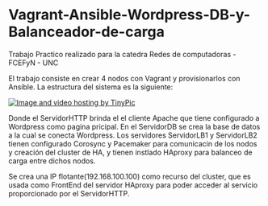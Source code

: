 # Vagrant-Ansible-Wordpress-DB-y-Balanceador-de-carga
Trabajo Practico realizado para la catedra Redes de computadoras - FCEFyN - UNC

El trabajo consiste en crear 4 nodos con Vagrant y provisionarlos con Ansible. La estructura del sistema es la siguiente:

<a href="http://es.tinypic.com?ref=14lq34l" target="_blank"><img src="http://i68.tinypic.com/14lq34l.png" border="0" alt="Image and video hosting by TinyPic"></a>

Donde el ServidorHTTP brinda el el cliente Apache que tiene configurado a Wordpress como pagina pricipal. En el ServidorDB se crea la base de datos a la cual se conecta Wordpress. Los servidores ServidorLB1 y ServidorLB2 tienen configurado Corosync y Pacemaker para comunicacin de los nodos y creación del cluster de HA, y tienen instlado HAproxy para balanceo de carga entre dichos nodos.

Se crea una IP flotante(192.168.100.100) como recurso del cluster, que es usada como FrontEnd del servidor HAproxy para poder acceder al servicio proporcionado por el ServidorHTTP.
